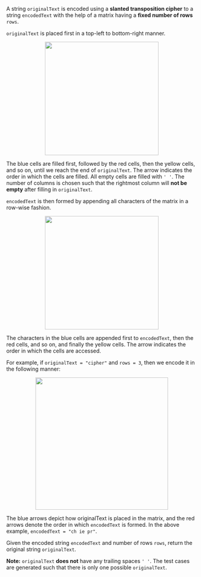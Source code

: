 A string `originalText` is encoded using a **slanted transposition cipher** to a string `encodedText` with the help of a matrix having a **fixed number of rows** `rows`.

`originalText` is placed first in a top-left to bottom-right manner.

<p align='center'>
  <img width='300px' src={require('@site/static/img/lc/2075-f1.png').default} />
</p>

The blue cells are filled first, followed by the red cells, then the yellow cells, and so on, until we reach the end of `originalText`. The arrow indicates the order in which the cells are filled. All empty cells are filled with `' '`. The number of columns is chosen such that the rightmost column will **not be empty** after filling in `originalText`.

`encodedText` is then formed by appending all characters of the matrix in a row-wise fashion.

<p align='center'>
  <img width='300px' src={require('@site/static/img/lc/2075-f2.png').default} />
</p>

The characters in the blue cells are appended first to `encodedText`, then the red cells, and so on, and finally the yellow cells. The arrow indicates the order in which the cells are accessed.

For example, if `originalText = "cipher"` and `rows = 3`, then we encode it in the following manner:

<p align='center'>
  <img width='350px' src={require('@site/static/img/lc/2075-f3.png').default} />
</p>

The blue arrows depict how originalText is placed in the matrix, and the red arrows denote the order in which `encodedText` is formed. In the above example, `encodedText = "ch ie pr"`.

Given the encoded string `encodedText` and number of rows `rows`, return the original string `originalText`.

**Note:** `originalText` **does not** have any trailing spaces `' '`. The test cases are generated such that there is only one possible `originalText`.